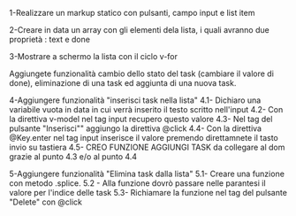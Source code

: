 1-Realizzare un markup statico con pulsanti, campo input e list item

2-Creare in data un array con gli elementi dela lista, i quali avranno due proprietà : text e done

3-Mostrare a schermo la lista con il ciclo v-for

Aggiungete  funzionalità cambio dello stato del task (cambiare il valore di done), eliminazione di una task ed aggiunta di una nuova task.

4-Aggiungere funzionalità "inserisci task nella lista"
4.1- Dichiaro una variabile vuota in data in cui verrà inserito il testo scritto nell'input
4.2- Con la direttiva v-model nel tag input recupero questo valore
4.3- Nel tag del pulsante "Inserisci"" aggiungo la direttiva @click
4.4- Con la direttiva @Key.enter nel tag input inserisce il valore premendo direttamnete il tasto invio su tastiera
4.5- CREO FUNZIONE AGGIUNGI TASK da collegare al dom grazie al punto 4.3 e/o al punto 4.4

5-Aggiungere funzionalità "Elimina task dalla lista"
5.1- Creare una funzione con metodo .splice. 
5.2 - Alla funzione dovrò passare nelle parantesi il valore per l'indice delle task
5.3- Richiamare la funzione nel tag del pulsante "Delete" con
@click



